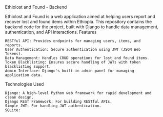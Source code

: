 Ethiolost and Found - Backend

Ethiolost and Found is a web application aimed at helping users report and recover lost and found items within Ethiopia. This repository contains the backend code for the project, built with Django to handle data management, authentication, and API interactions.
Features

    RESTful API: Provides endpoints for managing users, items, and reports.
    User Authentication: Secure authentication using JWT (JSON Web Tokens).
    Data Management: Handles CRUD operations for lost and found items.
    Token Blacklisting: Ensures secure handling of JWTs with token blacklisting support.
    Admin Interface: Django's built-in admin panel for managing application data.

Technologies Used

    Django: A high-level Python web framework for rapid development and clean design.
    Django REST Framework: For building RESTful APIs.
    Simple JWT: For handling JWT authentication.
    SQLite:
